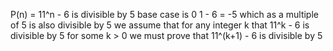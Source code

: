 P(n) = 11^n - 6 is divisible by 5
base case is 0
1 - 6 = -5 which as a multiple of 5 is also divisible by 5
we assume that for any integer k that 11^k - 6 is divisible by 5 for some k > 0
we must prove that 11^(k+1) - 6 is divisible by 5